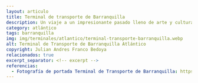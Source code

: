 ```yaml
---
layout: articulo
title: Terminal de transporte de Barranquilla
description: Un viaje a un impresionante pasado lleno de arte y cultura en las montañas del Huila
category: atlántico
tags: barranquilla
img: img/terminales/atlantico/terminal-transporte-barranquilla.webp
alt: Terminal de Transporte de Barranquilla Atlántico
copyright: Julian Andres Franco Bedoya
relacionados: true
excerpt_separator: <!-- excerpt -->
referencias:
  - Fotografía de portada Terminal de Transporte de Barranquilla: https://pbs.twimg.com/media/Cpx2rWGWIAEwJbC?format=jpg&name=medium
---
```

